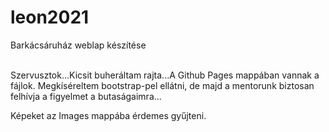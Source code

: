 # leon2021
Barkácsáruház weblap készítése

<br>Szervusztok...Kicsit buheráltam rajta...A Github Pages mappában vannak a fájlok.
Megkíséreltem  bootstrap-pel ellátni, de majd a mentorunk biztosan felhívja a figyelmet a butaságaimra...

Képeket az Images mappába érdemes gyűjteni.